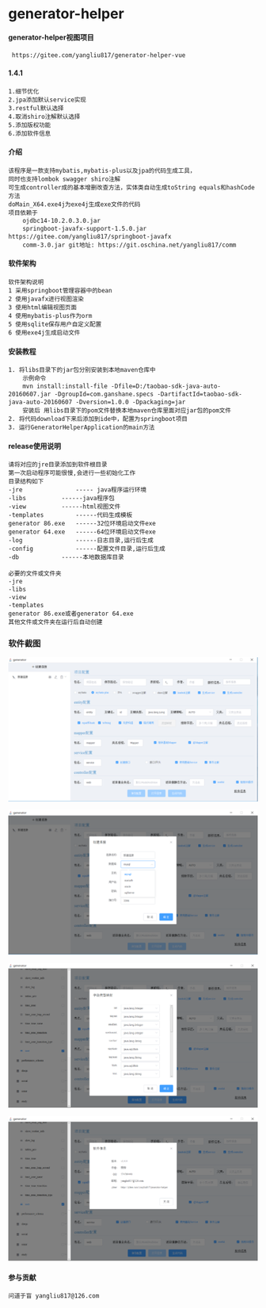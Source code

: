 # generator-helper

#### generator-helper视图项目
     https://gitee.com/yangliu817/generator-helper-vue

#### 1.4.1
    1.细节优化
    2.jpa添加默认service实现
    3.restful默认选择
    4.取消shiro注解默认选择
    5.添加版权功能
    6.添加软件信息
    
#### 介绍
    该程序是一款支持mybatis,mybatis-plus以及jpa的代码生成工具，
    同时也支持lombok swagger shiro注解
    可生成controller成的基本增删改查方法，实体类自动生成toString equals和hashCode方法
    doMain_X64.exe4j为exe4j生成exe文件的代码
    项目依赖于
        ojdbc14-10.2.0.3.0.jar 
        springboot-javafx-support-1.5.0.jar  https://gitee.com/yangliu817/springboot-javafx
        comm-3.0.jar git地址: https://git.oschina.net/yangliu817/comm
#### 软件架构
    软件架构说明
    1 采用springboot管理容器中的bean
    2 使用javafx进行视图渲染
    3 使用html编辑视图页面
    4 使用mybatis-plus作为orm
    5 使用sqlite保存用户自定义配置
    6 使用exe4j生成启动文件

#### 安装教程

    1. 将libs目录下的jar包分别安装到本地maven仓库中
        示例命令 
        mvn install:install-file -Dfile=D:/taobao-sdk-java-auto-20160607.jar -DgroupId=com.ganshane.specs -DartifactId=taobao-sdk-java-auto-20160607 -Dversion=1.0.0 -Dpackaging=jar
        安装后 用libs目录下的pom文件替换本地maven仓库里面对应jar包的pom文件
    2. 将代码download下来后添加到ide中，配置为springboot项目
    3. 运行GeneratorHelperApplication的main方法

#### release使用说明
    请将对应的jre目录添加到软件根目录
    第一次启动程序可能很慢,会进行一些初始化工作
    目录结构如下
    -jre               ----- java程序运行环境
    -libs	       ------java程序包
    -view	       ------html视图文件
    -templates	       ------代码生成模板
    generator 86.exe   ------32位环境启动文件exe
    generator 64.exe   ------64位环境启动文件exe
    -log               ------日志目录,运行后生成
    -config            ------配置文件目录,运行后生成
    -db 	       ------本地数据库目录

    必要的文件或文件夹
    -jre
    -libs
    -view
    -templates
    generator 86.exe或者generator 64.exe
    其他文件或文件夹在运行后自动创建

### 软件截图

![avatar](imgs/1.png)

![avatar](imgs/2.png)

![avatar](imgs/3.png)

![avatar](imgs/4.png)

#### 参与贡献

    问道于盲 yangliu817@126.com
